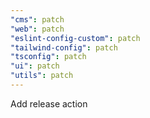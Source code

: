 ```yaml
---
"cms": patch
"web": patch
"eslint-config-custom": patch
"tailwind-config": patch
"tsconfig": patch
"ui": patch
"utils": patch
---
```


Add release action
